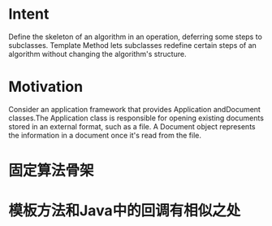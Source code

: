 # Intent

Define the skeleton of an algorithm in an operation, deferring some steps to subclasses. Template Method lets subclasses redefine certain steps of an algorithm without changing the algorithm's structure. 

# Motivation

Consider an application framework that provides Application andDocument classes.The Application class is responsible for opening existing documents stored in an external format, such as a file. A Document object represents the information in a document once it's read from the file.

# 固定算法骨架

# 模板方法和Java中的回调有相似之处

